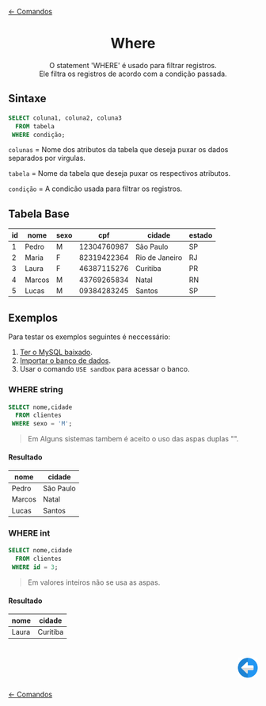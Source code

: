 [← Comandos](./comandos.md#comandos)

<h1 align="center">Where</h1>
<p align="center">O statement 'WHERE' é usado para filtrar registros.</br>Ele filtra os registros de acordo com a condição passada.</p>

## Sintaxe

```sql
SELECT coluna1, coluna2, coluna3
  FROM tabela
 WHERE condição;
```

```colunas``` = Nome dos atributos da tabela que deseja puxar os dados separados por virgulas.

```tabela``` = Nome da tabela que deseja puxar os respectivos atributos.

```condição``` = A condicão usada para filtrar os registros.

## Tabela Base


| id | nome   | sexo | cpf         | cidade         | estado |
|----|--------|------|-------------|----------------|--------|
|  1 | Pedro  | M    | 12304760987 | São Paulo      | SP     |
|  2 | Maria  | F    | 82319422364 | Rio de Janeiro | RJ     |
|  3 | Laura  | F    | 46387115276 | Curitiba       | PR     |
|  4 | Marcos | M    | 43769265834 | Natal          | RN     |
|  5 | Lucas  | M    | 09384283245 | Santos         | SP     |

## Exemplos

Para testar os exemplos seguintes é neccessário:

1. [Ter o MySQL baixado](../../ambiente_de_trabalho/instalando_o_mysql_server.md#instalando-o-mysql-server).
2. [Importar o banco de dados](../iniciando/iniciando.md#iniciando).
3. Usar o comando ```USE sandbox``` para acessar o banco.

### WHERE string

```sql
SELECT nome,cidade
  FROM clientes
 WHERE sexo = 'M';
```

>Em Alguns sistemas tambem é aceito o uso das aspas duplas "".

#### Resultado

| nome   | cidade    |
|--------|-----------|
| Pedro  | São Paulo |
| Marcos | Natal     |
| Lucas  | Santos    |

### WHERE int

```sql
SELECT nome,cidade
  FROM clientes
 WHERE id = 3;
```

>Em valores inteiros não se usa as aspas.

#### Resultado

| nome  | cidade   |
|-------|----------|
| Laura | Curitiba |


<h1 align="right">
<a href="./distinct.md#distinct"><img src="../../../images/previous-arrow.svg" alt="previous" width="40px"></a>
</h1>

[← Comandos](./comandos.md#comandos)